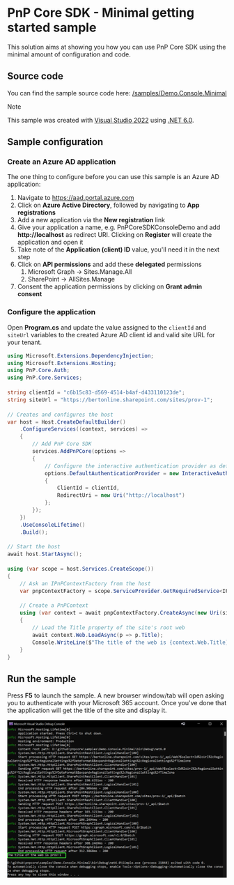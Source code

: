 # PnP Core SDK - Minimal getting started sample

This solution aims at showing you how you can use PnP Core SDK using the minimal amount of configuration and code.

## Source code

You can find the sample source code here: [/samples/Demo.Console.Minimal](https://github.com/pnp/pnpcore/tree/dev/samples/Demo.Console.Minimal)

> [!Note]
> This sample was created with [Visual Studio 2022](https://visualstudio.microsoft.com/vs/) using [.NET 6.0](https://dotnet.microsoft.com/).

## Sample configuration

### Create an Azure AD application

The one thing to configure before you can use this sample is an Azure AD application:

1. Navigate to https://aad.portal.azure.com
2. Click on **Azure Active Directory**, followed by navigating to **App registrations**
3. Add a new application via the **New registration** link
4. Give your application a name, e.g. PnPCoreSDKConsoleDemo and add **http://localhost** as redirect URI. Clicking on **Register** will create the application and open it
5. Take note of the **Application (client) ID** value, you'll need it in the next step
6. Click on **API permissions** and add these **delegated** permissions
   1. Microsoft Graph -> Sites.Manage.All
   2. SharePoint -> AllSites.Manage
7. Consent the application permissions by clicking on **Grant admin consent**

### Configure the application

Open **Program.cs** and update the value assigned to the `clientId` and `siteUrl` variables to the created Azure AD client id and valid site URL for your tenant.

```csharp
using Microsoft.Extensions.DependencyInjection;
using Microsoft.Extensions.Hosting;
using PnP.Core.Auth;
using PnP.Core.Services;

string clientId = "c6b15c83-d569-4514-b4af-d433110123de";
string siteUrl = "https://bertonline.sharepoint.com/sites/prov-1";

// Creates and configures the host
var host = Host.CreateDefaultBuilder()
    .ConfigureServices((context, services) => 
    {
        // Add PnP Core SDK
        services.AddPnPCore(options =>
        {
            // Configure the interactive authentication provider as default
            options.DefaultAuthenticationProvider = new InteractiveAuthenticationProvider()
            {
                ClientId = clientId,
                RedirectUri = new Uri("http://localhost")
            };
        });
    })
    .UseConsoleLifetime()
    .Build();

// Start the host
await host.StartAsync();

using (var scope = host.Services.CreateScope())
{
    // Ask an IPnPContextFactory from the host
    var pnpContextFactory = scope.ServiceProvider.GetRequiredService<IPnPContextFactory>();

    // Create a PnPContext
    using (var context = await pnpContextFactory.CreateAsync(new Uri(siteUrl)))
    {
        // Load the Title property of the site's root web
        await context.Web.LoadAsync(p => p.Title);
        Console.WriteLine($"The title of the web is {context.Web.Title}");
    }
}
```

## Run the sample

Press **F5** to launch the sample. A new browser window/tab will open asking you to authenticate with your Microsoft 365 account. Once you've done that the application will get the title of the site and display it.

![Console output](preview.png)
